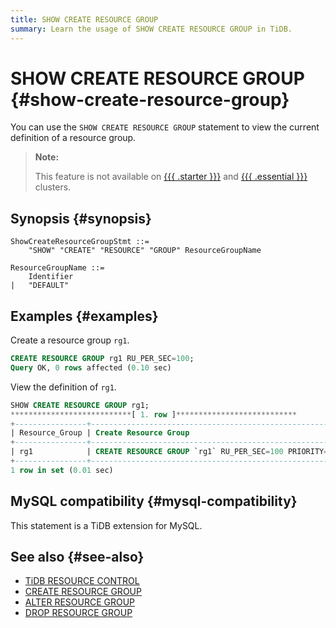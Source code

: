 ```yaml
---
title: SHOW CREATE RESOURCE GROUP
summary: Learn the usage of SHOW CREATE RESOURCE GROUP in TiDB.
---
```


# SHOW CREATE RESOURCE GROUP {#show-create-resource-group}

You can use the `SHOW CREATE RESOURCE GROUP` statement to view the current definition of a resource group.

> **Note:**
>
> This feature is not available on [{{{ .starter }}}](https://docs.pingcap.com/tidbcloud/select-cluster-tier#tidb-cloud-serverless) and [{{{ .essential }}}](https://docs.pingcap.com/tidbcloud/select-cluster-tier#essential) clusters.

## Synopsis {#synopsis}

```ebnf+diagram
ShowCreateResourceGroupStmt ::=
    "SHOW" "CREATE" "RESOURCE" "GROUP" ResourceGroupName

ResourceGroupName ::=
    Identifier
|   "DEFAULT"
```

## Examples {#examples}

Create a resource group `rg1`.

```sql
CREATE RESOURCE GROUP rg1 RU_PER_SEC=100;
Query OK, 0 rows affected (0.10 sec)
```

View the definition of `rg1`.

```sql
SHOW CREATE RESOURCE GROUP rg1;
***************************[ 1. row ]***************************
+----------------+------------------------------------------------------------+
| Resource_Group | Create Resource Group                                      |
+----------------+------------------------------------------------------------+
| rg1            | CREATE RESOURCE GROUP `rg1` RU_PER_SEC=100 PRIORITY=MEDIUM |
+----------------+------------------------------------------------------------+
1 row in set (0.01 sec)
```

## MySQL compatibility {#mysql-compatibility}

This statement is a TiDB extension for MySQL.

## See also {#see-also}

-   [TiDB RESOURCE CONTROL](/tidb-resource-control.md)
-   [CREATE RESOURCE GROUP](/sql-statements/sql-statement-alter-resource-group.md)
-   [ALTER RESOURCE GROUP](/sql-statements/sql-statement-alter-resource-group.md)
-   [DROP RESOURCE GROUP](/sql-statements/sql-statement-drop-resource-group.md)

